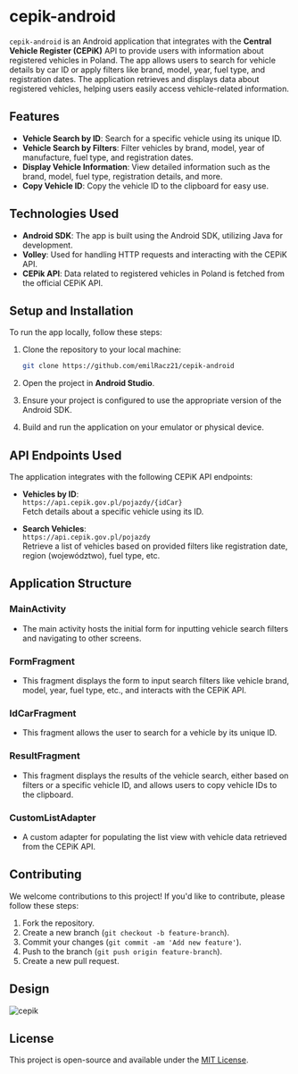 # cepik-android

`cepik-android` is an Android application that integrates with the **Central Vehicle Register (CEPiK)** API to provide users with information about registered vehicles in Poland. The app allows users to search for vehicle details by car ID or apply filters like brand, model, year, fuel type, and registration dates. The application retrieves and displays data about registered vehicles, helping users easily access vehicle-related information.

## Features

- **Vehicle Search by ID**: Search for a specific vehicle using its unique ID.
- **Vehicle Search by Filters**: Filter vehicles by brand, model, year of manufacture, fuel type, and registration dates.
- **Display Vehicle Information**: View detailed information such as the brand, model, fuel type, registration details, and more.
- **Copy Vehicle ID**: Copy the vehicle ID to the clipboard for easy use.

## Technologies Used

- **Android SDK**: The app is built using the Android SDK, utilizing Java for development.
- **Volley**: Used for handling HTTP requests and interacting with the CEPiK API.
- **CEPik API**: Data related to registered vehicles in Poland is fetched from the official CEPiK API.

## Setup and Installation

To run the app locally, follow these steps:

1. Clone the repository to your local machine:
    ```bash
    git clone https://github.com/emilRacz21/cepik-android
    ```

2. Open the project in **Android Studio**.

3. Ensure your project is configured to use the appropriate version of the Android SDK.

4. Build and run the application on your emulator or physical device.

## API Endpoints Used

The application integrates with the following CEPiK API endpoints:

- **Vehicles by ID**:  
  `https://api.cepik.gov.pl/pojazdy/{idCar}`  
  Fetch details about a specific vehicle using its ID.

- **Search Vehicles**:  
  `https://api.cepik.gov.pl/pojazdy`  
  Retrieve a list of vehicles based on provided filters like registration date, region (województwo), fuel type, etc.

## Application Structure

### MainActivity
 - The main activity hosts the initial form for inputting vehicle search filters and navigating to other screens.

### FormFragment
 - This fragment displays the form to input search filters like vehicle brand, model, year, fuel type, etc., and interacts with the CEPiK API.

### IdCarFragment
 - This fragment allows the user to search for a vehicle by its unique ID.

### ResultFragment
 - This fragment displays the results of the vehicle search, either based on filters or a specific vehicle ID, and allows users to copy vehicle IDs to the clipboard.

### CustomListAdapter
 - A custom adapter for populating the list view with vehicle data retrieved from the CEPiK API.

## Contributing

We welcome contributions to this project! If you'd like to contribute, please follow these steps:

1. Fork the repository.
2. Create a new branch (`git checkout -b feature-branch`).
3. Commit your changes (`git commit -am 'Add new feature'`).
4. Push to the branch (`git push origin feature-branch`).
5. Create a new pull request.

## Design

![cepik](https://github.com/user-attachments/assets/fd675a78-7866-4153-adb7-5331e8f9f9bb)


## License

This project is open-source and available under the [MIT License](LICENSE).

